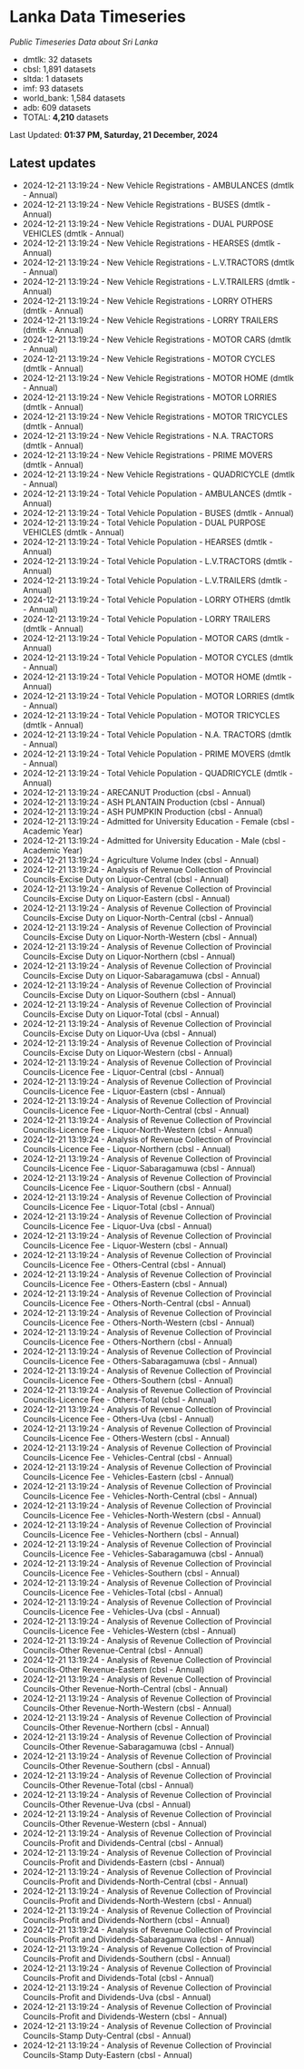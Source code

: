 # Lanka Data Timeseries
*Public Timeseries Data about Sri Lanka*

* dmtlk: 32 datasets
* cbsl: 1,891 datasets
* sltda: 1 datasets
* imf: 93 datasets
* world_bank: 1,584 datasets
* adb: 609 datasets
* TOTAL: **4,210** datasets

Last Updated: **01:37 PM, Saturday, 21 December, 2024**

## Latest updates

* 2024-12-21 13:19:24 - New Vehicle Registrations - AMBULANCES (dmtlk - Annual)
* 2024-12-21 13:19:24 - New Vehicle Registrations - BUSES (dmtlk - Annual)
* 2024-12-21 13:19:24 - New Vehicle Registrations - DUAL PURPOSE VEHICLES (dmtlk - Annual)
* 2024-12-21 13:19:24 - New Vehicle Registrations - HEARSES (dmtlk - Annual)
* 2024-12-21 13:19:24 - New Vehicle Registrations - L.V.TRACTORS (dmtlk - Annual)
* 2024-12-21 13:19:24 - New Vehicle Registrations - L.V.TRAILERS (dmtlk - Annual)
* 2024-12-21 13:19:24 - New Vehicle Registrations - LORRY OTHERS (dmtlk - Annual)
* 2024-12-21 13:19:24 - New Vehicle Registrations - LORRY TRAILERS (dmtlk - Annual)
* 2024-12-21 13:19:24 - New Vehicle Registrations - MOTOR CARS (dmtlk - Annual)
* 2024-12-21 13:19:24 - New Vehicle Registrations - MOTOR CYCLES (dmtlk - Annual)
* 2024-12-21 13:19:24 - New Vehicle Registrations - MOTOR HOME (dmtlk - Annual)
* 2024-12-21 13:19:24 - New Vehicle Registrations - MOTOR LORRIES (dmtlk - Annual)
* 2024-12-21 13:19:24 - New Vehicle Registrations - MOTOR TRICYCLES (dmtlk - Annual)
* 2024-12-21 13:19:24 - New Vehicle Registrations - N.A. TRACTORS (dmtlk - Annual)
* 2024-12-21 13:19:24 - New Vehicle Registrations - PRIME MOVERS (dmtlk - Annual)
* 2024-12-21 13:19:24 - New Vehicle Registrations - QUADRICYCLE (dmtlk - Annual)
* 2024-12-21 13:19:24 - Total Vehicle Population - AMBULANCES (dmtlk - Annual)
* 2024-12-21 13:19:24 - Total Vehicle Population - BUSES (dmtlk - Annual)
* 2024-12-21 13:19:24 - Total Vehicle Population - DUAL PURPOSE VEHICLES (dmtlk - Annual)
* 2024-12-21 13:19:24 - Total Vehicle Population - HEARSES (dmtlk - Annual)
* 2024-12-21 13:19:24 - Total Vehicle Population - L.V.TRACTORS (dmtlk - Annual)
* 2024-12-21 13:19:24 - Total Vehicle Population - L.V.TRAILERS (dmtlk - Annual)
* 2024-12-21 13:19:24 - Total Vehicle Population - LORRY OTHERS (dmtlk - Annual)
* 2024-12-21 13:19:24 - Total Vehicle Population - LORRY TRAILERS (dmtlk - Annual)
* 2024-12-21 13:19:24 - Total Vehicle Population - MOTOR CARS (dmtlk - Annual)
* 2024-12-21 13:19:24 - Total Vehicle Population - MOTOR CYCLES (dmtlk - Annual)
* 2024-12-21 13:19:24 - Total Vehicle Population - MOTOR HOME (dmtlk - Annual)
* 2024-12-21 13:19:24 - Total Vehicle Population - MOTOR LORRIES (dmtlk - Annual)
* 2024-12-21 13:19:24 - Total Vehicle Population - MOTOR TRICYCLES (dmtlk - Annual)
* 2024-12-21 13:19:24 - Total Vehicle Population - N.A. TRACTORS (dmtlk - Annual)
* 2024-12-21 13:19:24 - Total Vehicle Population - PRIME MOVERS (dmtlk - Annual)
* 2024-12-21 13:19:24 - Total Vehicle Population - QUADRICYCLE (dmtlk - Annual)
* 2024-12-21 13:19:24 - ARECANUT Production (cbsl - Annual)
* 2024-12-21 13:19:24 - ASH PLANTAIN Production (cbsl - Annual)
* 2024-12-21 13:19:24 - ASH PUMPKIN Production (cbsl - Annual)
* 2024-12-21 13:19:24 - Admitted for University Education - Female (cbsl - Academic Year)
* 2024-12-21 13:19:24 - Admitted for University Education - Male (cbsl - Academic Year)
* 2024-12-21 13:19:24 - Agriculture Volume Index (cbsl - Annual)
* 2024-12-21 13:19:24 - Analysis of Revenue Collection of Provincial Councils-Excise Duty on Liquor-Central (cbsl - Annual)
* 2024-12-21 13:19:24 - Analysis of Revenue Collection of Provincial Councils-Excise Duty on Liquor-Eastern (cbsl - Annual)
* 2024-12-21 13:19:24 - Analysis of Revenue Collection of Provincial Councils-Excise Duty on Liquor-North-Central (cbsl - Annual)
* 2024-12-21 13:19:24 - Analysis of Revenue Collection of Provincial Councils-Excise Duty on Liquor-North-Western (cbsl - Annual)
* 2024-12-21 13:19:24 - Analysis of Revenue Collection of Provincial Councils-Excise Duty on Liquor-Northern (cbsl - Annual)
* 2024-12-21 13:19:24 - Analysis of Revenue Collection of Provincial Councils-Excise Duty on Liquor-Sabaragamuwa (cbsl - Annual)
* 2024-12-21 13:19:24 - Analysis of Revenue Collection of Provincial Councils-Excise Duty on Liquor-Southern (cbsl - Annual)
* 2024-12-21 13:19:24 - Analysis of Revenue Collection of Provincial Councils-Excise Duty on Liquor-Total (cbsl - Annual)
* 2024-12-21 13:19:24 - Analysis of Revenue Collection of Provincial Councils-Excise Duty on Liquor-Uva (cbsl - Annual)
* 2024-12-21 13:19:24 - Analysis of Revenue Collection of Provincial Councils-Excise Duty on Liquor-Western (cbsl - Annual)
* 2024-12-21 13:19:24 - Analysis of Revenue Collection of Provincial Councils-Licence Fee - Liquor-Central (cbsl - Annual)
* 2024-12-21 13:19:24 - Analysis of Revenue Collection of Provincial Councils-Licence Fee - Liquor-Eastern (cbsl - Annual)
* 2024-12-21 13:19:24 - Analysis of Revenue Collection of Provincial Councils-Licence Fee - Liquor-North-Central (cbsl - Annual)
* 2024-12-21 13:19:24 - Analysis of Revenue Collection of Provincial Councils-Licence Fee - Liquor-North-Western (cbsl - Annual)
* 2024-12-21 13:19:24 - Analysis of Revenue Collection of Provincial Councils-Licence Fee - Liquor-Northern (cbsl - Annual)
* 2024-12-21 13:19:24 - Analysis of Revenue Collection of Provincial Councils-Licence Fee - Liquor-Sabaragamuwa (cbsl - Annual)
* 2024-12-21 13:19:24 - Analysis of Revenue Collection of Provincial Councils-Licence Fee - Liquor-Southern (cbsl - Annual)
* 2024-12-21 13:19:24 - Analysis of Revenue Collection of Provincial Councils-Licence Fee - Liquor-Total (cbsl - Annual)
* 2024-12-21 13:19:24 - Analysis of Revenue Collection of Provincial Councils-Licence Fee - Liquor-Uva (cbsl - Annual)
* 2024-12-21 13:19:24 - Analysis of Revenue Collection of Provincial Councils-Licence Fee - Liquor-Western (cbsl - Annual)
* 2024-12-21 13:19:24 - Analysis of Revenue Collection of Provincial Councils-Licence Fee - Others-Central (cbsl - Annual)
* 2024-12-21 13:19:24 - Analysis of Revenue Collection of Provincial Councils-Licence Fee - Others-Eastern (cbsl - Annual)
* 2024-12-21 13:19:24 - Analysis of Revenue Collection of Provincial Councils-Licence Fee - Others-North-Central (cbsl - Annual)
* 2024-12-21 13:19:24 - Analysis of Revenue Collection of Provincial Councils-Licence Fee - Others-North-Western (cbsl - Annual)
* 2024-12-21 13:19:24 - Analysis of Revenue Collection of Provincial Councils-Licence Fee - Others-Northern (cbsl - Annual)
* 2024-12-21 13:19:24 - Analysis of Revenue Collection of Provincial Councils-Licence Fee - Others-Sabaragamuwa (cbsl - Annual)
* 2024-12-21 13:19:24 - Analysis of Revenue Collection of Provincial Councils-Licence Fee - Others-Southern (cbsl - Annual)
* 2024-12-21 13:19:24 - Analysis of Revenue Collection of Provincial Councils-Licence Fee - Others-Total (cbsl - Annual)
* 2024-12-21 13:19:24 - Analysis of Revenue Collection of Provincial Councils-Licence Fee - Others-Uva (cbsl - Annual)
* 2024-12-21 13:19:24 - Analysis of Revenue Collection of Provincial Councils-Licence Fee - Others-Western (cbsl - Annual)
* 2024-12-21 13:19:24 - Analysis of Revenue Collection of Provincial Councils-Licence Fee - Vehicles-Central (cbsl - Annual)
* 2024-12-21 13:19:24 - Analysis of Revenue Collection of Provincial Councils-Licence Fee - Vehicles-Eastern (cbsl - Annual)
* 2024-12-21 13:19:24 - Analysis of Revenue Collection of Provincial Councils-Licence Fee - Vehicles-North-Central (cbsl - Annual)
* 2024-12-21 13:19:24 - Analysis of Revenue Collection of Provincial Councils-Licence Fee - Vehicles-North-Western (cbsl - Annual)
* 2024-12-21 13:19:24 - Analysis of Revenue Collection of Provincial Councils-Licence Fee - Vehicles-Northern (cbsl - Annual)
* 2024-12-21 13:19:24 - Analysis of Revenue Collection of Provincial Councils-Licence Fee - Vehicles-Sabaragamuwa (cbsl - Annual)
* 2024-12-21 13:19:24 - Analysis of Revenue Collection of Provincial Councils-Licence Fee - Vehicles-Southern (cbsl - Annual)
* 2024-12-21 13:19:24 - Analysis of Revenue Collection of Provincial Councils-Licence Fee - Vehicles-Total (cbsl - Annual)
* 2024-12-21 13:19:24 - Analysis of Revenue Collection of Provincial Councils-Licence Fee - Vehicles-Uva (cbsl - Annual)
* 2024-12-21 13:19:24 - Analysis of Revenue Collection of Provincial Councils-Licence Fee - Vehicles-Western (cbsl - Annual)
* 2024-12-21 13:19:24 - Analysis of Revenue Collection of Provincial Councils-Other Revenue-Central (cbsl - Annual)
* 2024-12-21 13:19:24 - Analysis of Revenue Collection of Provincial Councils-Other Revenue-Eastern (cbsl - Annual)
* 2024-12-21 13:19:24 - Analysis of Revenue Collection of Provincial Councils-Other Revenue-North-Central (cbsl - Annual)
* 2024-12-21 13:19:24 - Analysis of Revenue Collection of Provincial Councils-Other Revenue-North-Western (cbsl - Annual)
* 2024-12-21 13:19:24 - Analysis of Revenue Collection of Provincial Councils-Other Revenue-Northern (cbsl - Annual)
* 2024-12-21 13:19:24 - Analysis of Revenue Collection of Provincial Councils-Other Revenue-Sabaragamuwa (cbsl - Annual)
* 2024-12-21 13:19:24 - Analysis of Revenue Collection of Provincial Councils-Other Revenue-Southern (cbsl - Annual)
* 2024-12-21 13:19:24 - Analysis of Revenue Collection of Provincial Councils-Other Revenue-Total (cbsl - Annual)
* 2024-12-21 13:19:24 - Analysis of Revenue Collection of Provincial Councils-Other Revenue-Uva (cbsl - Annual)
* 2024-12-21 13:19:24 - Analysis of Revenue Collection of Provincial Councils-Other Revenue-Western (cbsl - Annual)
* 2024-12-21 13:19:24 - Analysis of Revenue Collection of Provincial Councils-Profit and Dividends-Central (cbsl - Annual)
* 2024-12-21 13:19:24 - Analysis of Revenue Collection of Provincial Councils-Profit and Dividends-Eastern (cbsl - Annual)
* 2024-12-21 13:19:24 - Analysis of Revenue Collection of Provincial Councils-Profit and Dividends-North-Central (cbsl - Annual)
* 2024-12-21 13:19:24 - Analysis of Revenue Collection of Provincial Councils-Profit and Dividends-North-Western (cbsl - Annual)
* 2024-12-21 13:19:24 - Analysis of Revenue Collection of Provincial Councils-Profit and Dividends-Northern (cbsl - Annual)
* 2024-12-21 13:19:24 - Analysis of Revenue Collection of Provincial Councils-Profit and Dividends-Sabaragamuwa (cbsl - Annual)
* 2024-12-21 13:19:24 - Analysis of Revenue Collection of Provincial Councils-Profit and Dividends-Southern (cbsl - Annual)
* 2024-12-21 13:19:24 - Analysis of Revenue Collection of Provincial Councils-Profit and Dividends-Total (cbsl - Annual)
* 2024-12-21 13:19:24 - Analysis of Revenue Collection of Provincial Councils-Profit and Dividends-Uva (cbsl - Annual)
* 2024-12-21 13:19:24 - Analysis of Revenue Collection of Provincial Councils-Profit and Dividends-Western (cbsl - Annual)
* 2024-12-21 13:19:24 - Analysis of Revenue Collection of Provincial Councils-Stamp Duty-Central (cbsl - Annual)
* 2024-12-21 13:19:24 - Analysis of Revenue Collection of Provincial Councils-Stamp Duty-Eastern (cbsl - Annual)